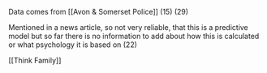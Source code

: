 Data comes from [[Avon & Somerset Police]] (15) (29)

Mentioned in a news article, so not very reliable, that this is a predictive model but so far there is no information to add about how this is calculated or what psychology it is based on (22)

[[Think Family]]